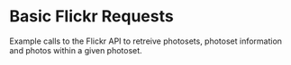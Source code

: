 # Basic Flickr Requests

Example calls to the Flickr API to retreive photosets, photoset information and photos within a given photoset.
